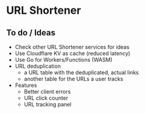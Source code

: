 # URL Shortener

## To do / Ideas

- Check other URL Shortener services for ideas
- Use Cloudflare KV as cache (reduced latency)
- Use Go for Workers/Functions (WASM)
- URL deduplication
  - a URL table with the deduplicated, actual links
  - another table for the URLs a user tracks
- Features
  - Better client errors
  - URL click counter
  - URL tracking panel
